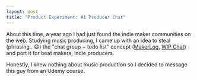 ```yaml
---
layout: post
title: "Product Experiment: #1 Producer Chat"
---
```



About this time, a year ago I had just found the indie maker communities on the web. Studying music producing,
I came up with an idea to steal (phrasing.. 😄) the "chat group + todo list" concept ([MakerLog](https://getmakerlog.com), [WIP Chat](https://wip.chat/))
and port it for beat makers, indie producers. 

Honestly, I knew nothing about music production so I decided to message this guy from an Udemy course. 